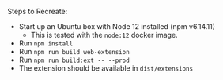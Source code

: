 Steps to Recreate:

- Start up an Ubuntu box with Node 12 installed (npm v6.14.11)
  - This is tested with the `node:12` docker image.
- Run `npm install`
- Run `npm run build web-extension`
- Run `npm run build:ext -- --prod`
- The extension should be available in `dist/extensions`
